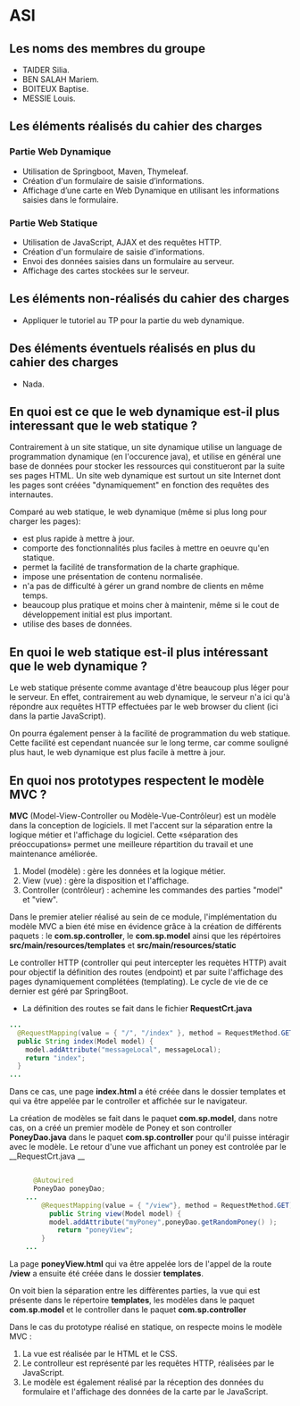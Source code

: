 # ASI


## Les noms des membres du groupe
* TAIDER Silia.
* BEN SALAH Mariem.
* BOITEUX Baptise.
* MESSIE Louis.

## Les éléments réalisés du cahier des charges

### Partie Web Dynamique
* Utilisation de Springboot, Maven, Thymeleaf.
* Création d'un formulaire de saisie d’informations.
* Affichage d’une carte en Web Dynamique en utilisant les informations saisies dans le formulaire.

### Partie Web Statique
* Utilisation de JavaScript, AJAX et des requêtes HTTP.
* Création d'un formulaire de saisie d'informations.
* Envoi des données saisies dans un formulaire au serveur.
* Affichage des cartes stockées sur le serveur.


## Les éléments non-réalisés du cahier des charges
* Appliquer le tutoriel au TP pour la partie du web dynamique.

## Des éléments éventuels réalisés en plus du cahier des charges
* Nada.

## En quoi est ce que le web dynamique est-il plus interessant que le web statique ?

Contrairement à un site statique, un site dynamique utilise un language de programmation dynamique (en l'occurence java), et utilise en général une base de données pour stocker les ressources qui constitueront par la suite ses pages HTML.
Un site web dynamique est surtout un site Internet dont les pages sont créées "dynamiquement" en fonction des requêtes des internautes.

Comparé au web statique, le web dynamique (même si plus long pour charger les pages):
* est plus rapide à mettre à jour.
* comporte des fonctionnalités plus faciles à mettre en oeuvre qu'en statique.
* permet la facilité de transformation de la charte graphique.
* impose une présentation de contenu normalisée.
* n'a pas de difficulté à gérer un grand nombre de clients en même temps.
* beaucoup plus pratique et moins cher à maintenir, même si le cout de développement initial est plus important.
* utilise des bases de données.

## En quoi le web statique est-il plus intéressant que le web dynamique ?

Le web statique présente comme avantage d'être beaucoup plus léger pour le serveur. En effet, contrairement au web dynamique, le serveur n'a ici qu'à répondre aux requêtes HTTP effectuées par le web browser du client (ici dans la partie JavaScript).

On pourra également penser à la facilité de programmation du web statique. Cette facilité est cependant nuancée sur le long terme, car comme souligné plus haut, le web dynamique est plus facile à mettre à jour.


## En quoi nos prototypes respectent le modèle MVC ?

**MVC** (Model-View-Controller ou Modèle-Vue-Contrôleur) est un modèle dans la conception de logiciels. Il met l'accent sur la séparation entre la logique métier et l'affichage du logiciel. Cette «séparation des préoccupations» permet une meilleure répartition du travail et une maintenance améliorée.

1. Model (modèle) : gère les données et la logique métier.
2. View (vue) : gère la disposition et l'affichage.
3. Controller (contrôleur) : achemine les commandes des parties "model" et "view".

Dans le premier atelier réalisé au sein de ce module, l'implémentation du modèle MVC a bien été mise en évidence grâce à la création de différents paquets : le __com.sp.controller__, le __com.sp.model__ ainsi que les répértoires __src/main/resources/templates__ et __src/main/resources/static__

Le controller HTTP (controller qui peut intercepter les requètes HTTP) avait pour objectif la définition des routes (endpoint) et par suite l'affichage des pages dynamiquement complétées (templating). Le cycle de vie de ce dernier est géré par SpringBoot.
* La définition des routes se fait dans le fichier __RequestCrt.java__ 

``` java
...
  @RequestMapping(value = { "/", "/index" }, method = RequestMethod.GET)
  public String index(Model model) {
  	model.addAttribute("messageLocal", messageLocal);
  	return "index";
  }
...

```
Dans ce cas, une page __index.html__ a été créée dans le dossier templates et qui va être appelée par le controller et affichée sur le navigateur.

La création de modèles se fait dans le paquet __com.sp.model__, dans notre cas, on a créé un premier modèle de Poney et son controller __PoneyDao.java__ dans le paquet __com.sp.controller__ pour qu'il puisse intéragir avec le modèle.
Le retour d'une vue affichant un poney est controlée par le __RequestCrt.java __
``` java

      @Autowired
      PoneyDao poneyDao;
    ...
     	@RequestMapping(value = { "/view"}, method = RequestMethod.GET)
          public String view(Model model) {
          model.addAttribute("myPoney",poneyDao.getRandomPoney() );
            return "poneyView";
        }
    ...
```
La page __poneyView.html__ qui va être appelée lors de l'appel de la route __/view__ a ensuite été créée dans le dossier __templates__.

On voit bien la séparation entre les diffèrentes parties, la vue qui est présente dans le répertoire __templates__, les modèles dans le paquet __com.sp.model__ et le controller dans le paquet __com.sp.controller__

Dans le cas du prototype réalisé en statique, on respecte moins le modèle MVC : 

1. La vue est réalisée par le HTML et le CSS.
2. Le controlleur est représenté par les requêtes HTTP, réalisées par le JavaScript.
3. Le modèle est également réalisé par la réception des données du formulaire et l'affichage des données de la carte par le JavaScript.





